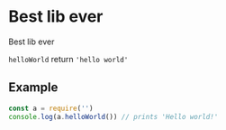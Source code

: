 # Best lib ever
Best lib ever

`helloWorld` return `'hello world'`

## Example
```js
const a = require('')
console.log(a.helloWorld()) // prints 'Hello world!'
```
